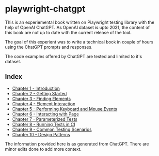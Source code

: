 # playwright-chatgpt

This is an experiemental book written on Playwright testing library with the help of OpenAI ChatGPT. As OpenAI dataset is upto 2021, the content of this book are not up to date with the current release of the tool.

The goal of this experient was to write a technical book in couple of hours using the ChatGPT prompts and responses.

The code examples offered by ChatGPT are tested and limited to it's dataset.

## Index

- [Chapter 1 - Introduction](CHAPTER1.MD)
- [Chapter 2 - Getting Started](CHAPTER2.MD)
- [Chapter 3 - Finding Elements](CHAPTER3.MD)
- [Chapter 4 - Element Interaction](CHAPTER4.MD)
- [Chapter 5 - Performing Keyboard and Mouse Events](CHAPTER5.MD)
- [Chapter 6 - Interacting with Page](CHAPTER6.MD)
- [Chapter 7 - Parameterized Tests](CHAPTER7.MD)
- [Chapter 8 - Running Tests in CI](CHAPTER8.MD)
- [Chapter 9 - Common Testing Scenarios](CHAPTER9.MD)
- [Chapter 10 - Design Patterns](CHAPTER10.MD)

The information provided here is as generated from ChatGPT. There are minor edits done to add more context.
